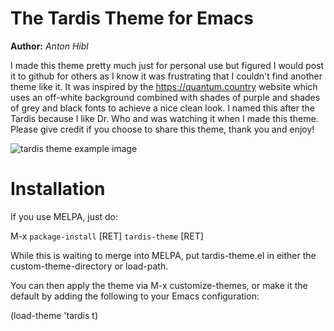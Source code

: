 # The Tardis Theme for Emacs
**Author:** *Anton Hibl*

I made this theme pretty much just for personal use but figured I would post it
to github for others as I know it was frustrating that I couldn't find another
theme like it. It was inspired by the https://quantum.country website which uses an
off-white background combined with shades of purple and shades of grey and black
fonts to achieve a nice clean look. I named this after the Tardis because I like
Dr. Who and was watching it when I made this theme. Please give credit if you
choose to share this theme, thank you and enjoy!

![tardis theme example image](./tardis-theme.jpg)

# Installation

If you use MELPA, just do:

M-x `package-install` [RET] `tardis-theme` [RET]

While this is waiting to merge into MELPA, put tardis-theme.el in either the
custom-theme-directory or load-path.

You can then apply the theme via M-x customize-themes, or make it the default by adding the following to your Emacs configuration:

   (load-theme 'tardis t)
